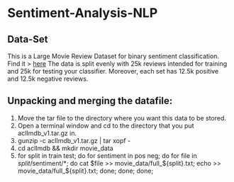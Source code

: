 # Sentiment-Analysis-NLP

## Data-Set
This is a Large Movie Review Dataset for binary sentiment classification. Find it > [here](http://ai.stanford.edu/~amaas/data/sentiment/)
The data is split evenly with 25k reviews intended for training and 25k for testing your classifier. Moreover, each set has 12.5k positive and 12.5k negative reviews.

## Unpacking and merging the datafile:

1. Move the tar file to the directory where you want this data to be stored.
2. Open a terminal window and cd to the directory that you put aclImdb_v1.tar.gz in.
3. gunzip -c aclImdb_v1.tar.gz | tar xopf -
4. cd aclImdb && mkdir movie_data
5. for split in train test; do for sentiment in pos neg; do for file in $split/$sentiment/*; do cat $file >> movie_data/full_${split}.txt; echo >> movie_data/full_${split}.txt; done; done; done;